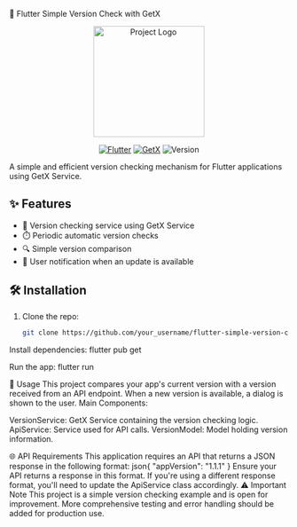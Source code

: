  🚀 Flutter Simple Version Check with GetX

<p align="center">
  <img src="https://your-image-url-here.png" alt="Project Logo" width="200"/>
</p>

<p align="center">
  <a href="https://flutter.dev"><img src="https://img.shields.io/badge/Flutter-%2302569B.svg?style=for-the-badge&logo=Flutter&logoColor=white" alt="Flutter"></a>
  <a href="https://pub.dev/packages/get"><img src="https://img.shields.io/badge/GetX-%23121011.svg?style=for-the-badge&logo=getx&logoColor=white" alt="GetX"></a>
  <img src="https://img.shields.io/badge/Version-1.0.0-blue?style=for-the-badge" alt="Version">
</p>

A simple and efficient version checking mechanism for Flutter applications using GetX Service.

## ✨ Features

- 🔄 Version checking service using GetX Service
- ⏱️ Periodic automatic version checks
- 🔍 Simple version comparison
- 🔔 User notification when an update is available

## 🛠️ Installation

1. Clone the repo:
   ```sh
   git clone https://github.com/your_username/flutter-simple-version-check.git

Install dependencies:
flutter pub get

Run the app:
flutter run


📘 Usage
This project compares your app's current version with a version received from an API endpoint. When a new version is available, a dialog is shown to the user.
Main Components:

VersionService: GetX Service containing the version checking logic.
ApiService: Service used for API calls.
VersionModel: Model holding version information.

🌐 API Requirements
This application requires an API that returns a JSON response in the following format:
json{
  "appVersion": "1.1.1"
}
Ensure your API returns a response in this format. If you're using a different response format, you'll need to update the ApiService class accordingly.
⚠️ Important Note
This project is a simple version checking example and is open for improvement. More comprehensive testing and error handling should be added for production use.


